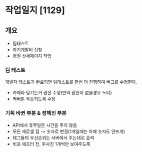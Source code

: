 # 작업일지 [1129]

## 개요
- 팀테스트
- 자기계발비 신청
- 병원 상세페이지 작업

### 팀 테스트
개발자 테스트가 완료되면 팀테스트를 한번 더 진행하여 버그를 수정한다.
- 카메라 팅기는거 권한 수정(만약 권한이 없을경우 노티)
- 백버튼 작동되도록 수정

### 기획 바뀐 부분 & 정해진 부분
- API에서 휴무일은 시간을 주지 않음
- 모든 캐로샐 점 -> 숫자로 변경(1개일때는 아예 숫자도 안뜨게)
- 태그들의 우선순위는 서버에서 주는대로 출력
- 비포 애프터 전, 후사진 1개씩만 보여주도록
